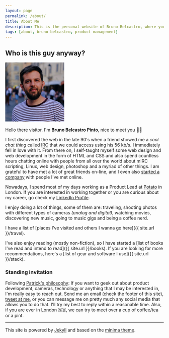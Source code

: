 ```yaml
---
layout: page
permalink: /about/
title: About Me
description: This is the personal website of Bruno Belcastro, where you can find posts, photos and occasional ramblings and rants.
tags: [about, bruno belcastro, product management]
---
```

## Who is this guy anyway?

![Bruno Belcastro Avatar](/assets/images/bruno-about.jpg)

Hello there visitor. I'm __Bruno Belcastro Pinto__, nice to meet you 👋🏼

I first discovered the web in the late 90's when a friend showed me a _cool chat thing_ called [IRC](https://en.wikipedia.org/wiki/Internet_Relay_Chat) that we could access using his 56 kb/s. I immediately fell in love with it. From there on, I self-taught myself some web design and web development in the form of HTML and CSS and also spend countless hours chatting online with people from all over the world about mIRC scripting, Linux, web design, photoshop and a myriad of other things. I am grateful to have met a lot of great friends on-line, and I even also [started a company](https://www.linkedin.com/company/pixel2html/) with people I've met online.

Nowadays, I spend most of my days working as a Product Lead at [Potato](https://p.ota.to/) in London. If you are interested in working together or you are curious about my career, go check my [LinkedIn Profile](https://www.linkedin.com/in/brunobelcastro/).

I enjoy doing a lot of things, some of them are: traveling, shooting photos with different types of cameras _(analog and digital)_, watching movies, discovering new music, going to music gigs and being a coffee nerd.

I have a list of [places I’ve visited and others I wanna go here]({{ site.url }}/travel).

I've also enjoy reading (mostly non-fiction), so I have started a [list of books I've read and intend to read]({{ site.url }}/books). If you are looking for more recommendations, here's a [list of gear and software I use]({{ site.url }}/stack).

### Standing invitation

Following [Patrick's philosophy](https://www.kalzumeus.com/standing-invitation/): If you want to geek out about product development, cameras, technology or anything that I may be interested in, I'm really easy to reach out. Send me an email (check the footer of this site), [tweet at me](http://twitter.com/argen), or you can message me on pretty much any social media that allows you to do that. I'll try my best to reply within a reasonable time. Also, if you are ever in London 🇬🇧, we can try to meet over a cup of coffee/tea or a pint.

____

This site is powered by [Jekyll](https://github.com/jekyll) and based on the [minima theme](https://github.com/jekyll/minima).